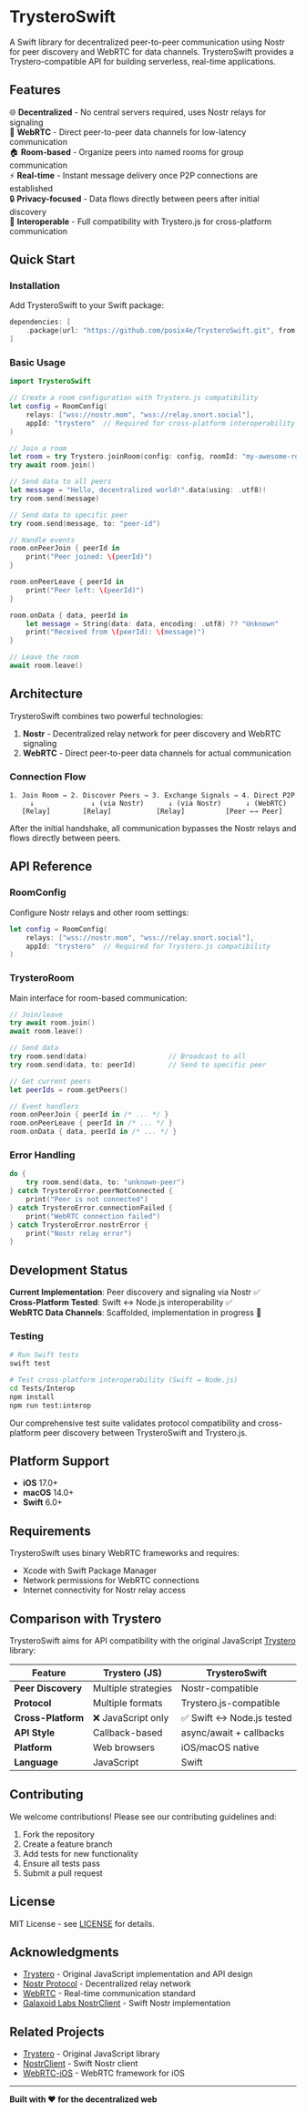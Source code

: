 # TrysteroSwift

A Swift library for decentralized peer-to-peer communication using Nostr for peer discovery and WebRTC for data channels. TrysteroSwift provides a Trystero-compatible API for building serverless, real-time applications.

## Features

🌐 **Decentralized** - No central servers required, uses Nostr relays for signaling  
🔗 **WebRTC** - Direct peer-to-peer data channels for low-latency communication  
🏠 **Room-based** - Organize peers into named rooms for group communication  
⚡ **Real-time** - Instant message delivery once P2P connections are established  
🔒 **Privacy-focused** - Data flows directly between peers after initial discovery  
🔄 **Interoperable** - Full compatibility with Trystero.js for cross-platform communication  

## Quick Start

### Installation

Add TrysteroSwift to your Swift package:

```swift
dependencies: [
    .package(url: "https://github.com/posix4e/TrysteroSwift.git", from: "1.0.0")
]
```

### Basic Usage

```swift
import TrysteroSwift

// Create a room configuration with Trystero.js compatibility
let config = RoomConfig(
    relays: ["wss://nostr.mom", "wss://relay.snort.social"],
    appId: "trystero"  // Required for cross-platform interoperability
)

// Join a room
let room = try Trystero.joinRoom(config: config, roomId: "my-awesome-room")
try await room.join()

// Send data to all peers
let message = "Hello, decentralized world!".data(using: .utf8)!
try room.send(message)

// Send data to specific peer
try room.send(message, to: "peer-id")

// Handle events
room.onPeerJoin { peerId in
    print("Peer joined: \(peerId)")
}

room.onPeerLeave { peerId in
    print("Peer left: \(peerId)")
}

room.onData { data, peerId in
    let message = String(data: data, encoding: .utf8) ?? "Unknown"
    print("Received from \(peerId): \(message)")
}

// Leave the room
await room.leave()
```

## Architecture

TrysteroSwift combines two powerful technologies:

1. **Nostr** - Decentralized relay network for peer discovery and WebRTC signaling
2. **WebRTC** - Direct peer-to-peer data channels for actual communication

### Connection Flow

```
1. Join Room → 2. Discover Peers → 3. Exchange Signals → 4. Direct P2P
     ↓              ↓ (via Nostr)      ↓ (via Nostr)      ↓ (WebRTC)
   [Relay]        [Relay]           [Relay]          [Peer ←→ Peer]
```

After the initial handshake, all communication bypasses the Nostr relays and flows directly between peers.

## API Reference

### RoomConfig

Configure Nostr relays and other room settings:

```swift
let config = RoomConfig(
    relays: ["wss://nostr.mom", "wss://relay.snort.social"],
    appId: "trystero"  // Required for Trystero.js compatibility
)
```

### TrysteroRoom

Main interface for room-based communication:

```swift
// Join/leave
try await room.join()
await room.leave()

// Send data
try room.send(data)                    // Broadcast to all
try room.send(data, to: peerId)        // Send to specific peer

// Get current peers
let peerIds = room.getPeers()

// Event handlers
room.onPeerJoin { peerId in /* ... */ }
room.onPeerLeave { peerId in /* ... */ }
room.onData { data, peerId in /* ... */ }
```

### Error Handling

```swift
do {
    try room.send(data, to: "unknown-peer")
} catch TrysteroError.peerNotConnected {
    print("Peer is not connected")
} catch TrysteroError.connectionFailed {
    print("WebRTC connection failed")
} catch TrysteroError.nostrError {
    print("Nostr relay error")
}
```

## Development Status

**Current Implementation**: Peer discovery and signaling via Nostr ✅  
**Cross-Platform Tested**: Swift ↔ Node.js interoperability ✅  
**WebRTC Data Channels**: Scaffolded, implementation in progress 🚧  

### Testing

```bash
# Run Swift tests
swift test

# Test cross-platform interoperability (Swift ↔ Node.js)
cd Tests/Interop
npm install
npm run test:interop
```

Our comprehensive test suite validates protocol compatibility and cross-platform peer discovery between TrysteroSwift and Trystero.js.

## Platform Support

- **iOS** 17.0+
- **macOS** 14.0+
- **Swift** 6.0+

## Requirements

TrysteroSwift uses binary WebRTC frameworks and requires:
- Xcode with Swift Package Manager
- Network permissions for WebRTC connections
- Internet connectivity for Nostr relay access

## Comparison with Trystero

TrysteroSwift aims for API compatibility with the original JavaScript [Trystero](https://github.com/dmotz/trystero) library:

| Feature | Trystero (JS) | TrysteroSwift |
|---------|---------------|---------------|
| **Peer Discovery** | Multiple strategies | Nostr-compatible |
| **Protocol** | Multiple formats | Trystero.js-compatible |
| **Cross-Platform** | ❌ JavaScript only | ✅ Swift ↔ Node.js tested |
| **API Style** | Callback-based | async/await + callbacks |
| **Platform** | Web browsers | iOS/macOS native |
| **Language** | JavaScript | Swift |

## Contributing

We welcome contributions! Please see our contributing guidelines and:

1. Fork the repository
2. Create a feature branch
3. Add tests for new functionality
4. Ensure all tests pass
5. Submit a pull request

## License

MIT License - see [LICENSE](LICENSE) for details.

## Acknowledgments

- [Trystero](https://github.com/dmotz/trystero) - Original JavaScript implementation and API design
- [Nostr Protocol](https://nostr.com) - Decentralized relay network
- [WebRTC](https://webrtc.org) - Real-time communication standard
- [Galaxoid Labs NostrClient](https://github.com/Galaxoid-Labs/NostrClient) - Swift Nostr implementation

## Related Projects

- [Trystero](https://github.com/dmotz/trystero) - Original JavaScript library
- [NostrClient](https://github.com/Galaxoid-Labs/NostrClient) - Swift Nostr client
- [WebRTC-iOS](https://github.com/stasel/WebRTC) - WebRTC framework for iOS

---

**Built with ❤️ for the decentralized web**